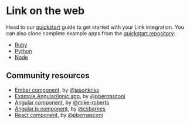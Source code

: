 # Link on the web

Head to our [quickstart][quickstart] guide to get started with your Link integration. You can also clone complete example apps from the [quickstart repository][quickstart-github]:

- [Ruby][quickstart-ruby]
- [Python][quickstart-python]
- [Node][quickstart-node]

## Community resources

- [Ember component][ember-plaid], by [@jasonkriss](https://github.com/jasonkriss)
- [Example Angular/Ionic app][plaid-link-ionic-example], by [@pbernasconi](https://github.com/pbernasconi)
- [Angular component][ngx-plaid-link], by [@mike-roberts](https://github.com/mike-roberts)
- [Angular.js component][angular-plaid-link], by [@csbarnes](https://github.com/csbarnes)
- [React component][react-plaid-link], by [@pbernasconi](https://github.com/pbernasconi)

[quickstart]: https://plaid.com/docs/quickstart
[quickstart-github]: https://github.com/plaid/quickstart
[quickstart-ruby]: https://github.com/plaid/quickstart/tree/master/ruby
[quickstart-python]: https://github.com/plaid/quickstart/tree/master/python
[quickstart-node]: https://github.com/plaid/quickstart/tree/master/node
[ngx-plaid-link]: https://github.com/mike-roberts/ngx-plaid-link
[angular-plaid-link]: https://github.com/csbarnes/angular-plaid-link
[ember-plaid]: https://github.com/jasonkriss/ember-plaid
[plaid-link-ionic-example]: https://github.com/pbernasconi/plaid-link-ionic-example
[react-plaid-link]: https://github.com/pbernasconi/react-plaid-link
